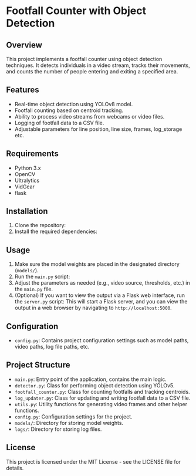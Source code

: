 Footfall Counter with Object Detection
=======================================


Overview
--------
This project implements a footfall counter using object detection techniques. It detects individuals in a video stream, tracks their movements, and counts the number of people entering and exiting a specified area.


Features
--------
- Real-time object detection using YOLOv8 model.
- Footfall counting based on centroid tracking.
- Ability to process video streams from webcams or video files.
- Logging of footfall data to a CSV file.
- Adjustable parameters for line position, line size, frames, log_storage etc.


Requirements
------------
- Python 3.x
- OpenCV
- Ultralytics 
- VidGear
- flask

Installation
------------
1. Clone the repository: 
2. Install the required dependencies:

Usage
-----
1. Make sure the model weights are placed in the designated directory (`models/`). 
2. Run the `main.py` script: 
3. Adjust the parameters as needed (e.g., video source, thresholds, etc.) in the `main.py` file. 
4. (Optional) If you want to view the output via a Flask web interface, run the `server.py` script:
This will start a Flask server, and you can view the output in a web browser by navigating to `http://localhost:5000`.

Configuration
-------------
- `config.py`: Contains project configuration settings such as model paths, video paths, log file paths, etc.

Project Structure
-----------------
- `main.py`: Entry point of the application, contains the main logic.
- `detector.py`: Class for performing object detection using YOLOv5.
- `footfall_counter.py`: Class for counting footfalls and tracking centroids.
- `log_updater.py`: Class for updating and writing footfall data to a CSV file.
- `utils.py`: Utility functions for generating video frames and other helper functions.
- `config.py`: Configuration settings for the project.
- `models/`: Directory for storing model weights.
- `logs/`: Directory for storing log files.

License
-------
This project is licensed under the MIT License - see the LICENSE file for details.

   